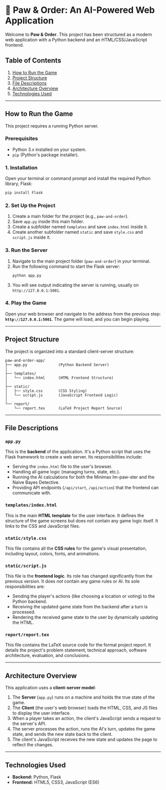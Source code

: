 # 🐾 Paw & Order: An AI-Powered Web Application

Welcome to **Paw & Order**. This project has been structured as a modern web application with a Python backend and an HTML/CSS/JavaScript frontend.

## Table of Contents
1.  [How to Run the Game](#how-to-run-the-game)
2.  [Project Structure](#project-structure)
3.  [File Descriptions](#file-descriptions)
4.  [Architecture Overview](#architecture-overview)
5.  [Technologies Used](#technologies-used)

---

## How to Run the Game

This project requires a running Python server.

### Prerequisites
* Python 3.x installed on your system.
* `pip` (Python's package installer).

### 1. Installation
Open your terminal or command prompt and install the required Python library, Flask:
```bash
pip install Flask
```

### 2. Set Up the Project
1.  Create a main folder for the project (e.g., `paw-and-order`).
2.  Save `app.py` inside this main folder.
3.  Create a subfolder named `templates` and save `index.html` inside it.
4.  Create another subfolder named `static` and save `style.css` and `script.js` inside it.

### 3. Run the Server
1.  Navigate to the main project folder (`paw-and-order`) in your terminal.
2.  Run the following command to start the Flask server:
    ```bash
    python app.py
    ```
3.  You will see output indicating the server is running, usually on `http://127.0.0.1:5001`.

### 4. Play the Game
Open your web browser and navigate to the address from the previous step: **`http://127.0.0.1:5001`**. The game will load, and you can begin playing.

---

## Project Structure

The project is organized into a standard client-server structure:

```
paw-and-order-app/
├── app.py              (Python Backend Server)
│
├── templates/
│   └── index.html      (HTML Frontend Structure)
│
├── static/
│   ├── style.css       (CSS Styling)
│   └── script.js       (JavaScript Frontend Logic)
│
└── report/
    └── report.tex      (LaTeX Project Report Source)
```

---

## File Descriptions

### `app.py`
This is the **backend** of the application. It's a Python script that uses the Flask framework to create a web server. Its responsibilities include:
* Serving the `index.html` file to the user's browser.
* Handling all game logic (managing turns, state, etc.).
* Running the AI calculations for both the Minimax Im-paw-ster and the Naive Bayes Detective.
* Providing API endpoints (`/api/start`, `/api/action`) that the frontend can communicate with.

### `templates/index.html`
This is the main **HTML template** for the user interface. It defines the structure of the game screens but does not contain any game logic itself. It links to the CSS and JavaScript files.

### `static/style.css`
This file contains all the **CSS rules** for the game's visual presentation, including layout, colors, fonts, and animations.

### `static/script.js`
This file is the **frontend logic**. Its role has changed significantly from the previous version. It does *not* contain any game rules or AI. Its sole responsibilities are:
* Sending the player's actions (like choosing a location or voting) to the Python backend.
* Receiving the updated game state from the backend after a turn is processed.
* Rendering the received game state to the user by dynamically updating the HTML.

### `report/report.tex`
This file contains the LaTeX source code for the formal project report. It details the project's problem statement, technical approach, software architecture, evaluation, and conclusions.

---

## Architecture Overview

This application uses a **client-server model**:

1.  The **Server** (`app.py`) runs on a machine and holds the true state of the game.
2.  The **Client** (the user's web browser) loads the HTML, CSS, and JS files to display the user interface.
3.  When a player takes an action, the client's JavaScript sends a request to the server's API.
4.  The server processes the action, runs the AI's turn, updates the game state, and sends the new state back to the client.
5.  The client's JavaScript receives the new state and updates the page to reflect the changes.

---

## Technologies Used

* **Backend:** Python, Flask
* **Frontend:** HTML5, CSS3, JavaScript (ES6)
